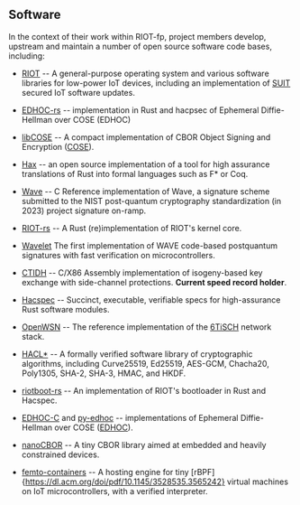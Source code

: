 ## Software

In the context of their work within RIOT-fp, project members develop, upstream and maintain a number of open source software code bases, including:

- [RIOT](https://github.com/RIOT-OS/RIOT) -- A general-purpose operating system and various software libraries for low-power IoT devices, including an implementation of [SUIT](https://datatracker.ietf.org/wg/suit/about/) secured IoT software updates.

- [EDHOC-rs](https://github.com/openwsn-berkeley/edhoc-rs) -- implementation in Rust and hacpsec of Ephemeral Diffie-Hellman over COSE (EDHOC)

- [libCOSE](https://github.com/bergzand/libcose) -- A compact implementation of CBOR Object Signing and Encryption ([COSE](https://datatracker.ietf.org/doc/html/rfc8152)).

- [Hax](https://github.com/hacspec/hax) --  an open source implementation of a tool for high assurance translations of Rust into formal languages such as F* or Coq. 

- [Wave](https://github.com/wavesign/) -- C Reference implementation of Wave, a signature scheme submitted to the NIST post-quantum cryptography standardization (in 2023) project signature on-ramp.

- [RIOT-rs](https://github.com/future-proof-iot/RIOT-rs) -- A Rust (re)implementation of RIOT's kernel core.

- [Wavelet](https://github.com/waveletc/wavelet) The first implementation of WAVE code-based postquantum signatures with fast verification on microcontrollers.

- [CTIDH](https://ctidh.isogeny.org) -- C/X86 Assembly implementation of isogeny-based key exchange with side-channel protections.  **Current speed record holder**.

- [Hacspec](https://github.com/hacspec/hacspec) -- Succinct, executable, verifiable specs for high-assurance Rust software modules.

- [OpenWSN](https://github.com/openwsn-berkeley/openwsn-fw) -- The reference implementation of the [6TiSCH](https://datatracker.ietf.org/wg/6tisch/about/) network stack.

- [HACL*](https://github.com/project-everest/hacl-star) -- A formally verified software library of cryptographic algorithms, including Curve25519, Ed25519, AES-GCM, Chacha20, Poly1305, SHA-2, SHA-3, HMAC, and HKDF.

- [riotboot-rs](https://github.com/future-proof-iot/riotboot-rs) -- An implementation of RIOT's bootloader in Rust and Hacspec. 

- [EDHOC-C](https://github.com/future-proof-iot/EDHOC-C) and [py-edhoc](https://github.com/openwsn-berkeley/py-edhoc) -- implementations of Ephemeral Diffie-Hellman over COSE ([EDHOC](https://datatracker.ietf.org/doc/html/draft-ietf-lake-edhoc-09)).

- [nanoCBOR](https://github.com/bergzand/NanoCBOR) -- A tiny CBOR library aimed at embedded and heavily constrained devices.

- [femto-containers](https://github.com/future-proof-iot/Femto-Container_tutorials) -- A hosting engine for tiny [rBPF]{https://dl.acm.org/doi/pdf/10.1145/3528535.3565242} virtual machines on IoT microcontrollers, with a verified interpreter.
